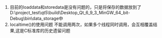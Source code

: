 1. 目前的loaddata和storedata是没有问题的，只是将保存的数据放到了D:\project_test\qt5\build\Desktop_Qt_6_9_3_MinGW_64_bit-Debug\bin\data_storage中
2. localtime()的使用问题
    不能调用两次，如果多个线程同时调用，会互相覆盖结果,这是C标准库的历史遗留问题